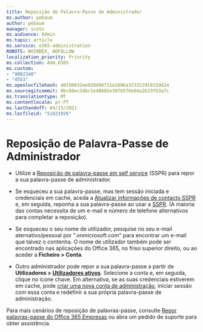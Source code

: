 ```yaml
---
title: Reposição de Palavra-Passe de Administrador
ms.author: pebaum
author: pebaum
manager: scotv
ms.audience: Admin
ms.topic: article
ms.service: o365-administration
ROBOTS: NOINDEX, NOFOLLOW
localization_priority: Priority
ms.collection: Adm_O365
ms.custom:
- "9002340"
- "4553"
ms.openlocfilehash: 40199032ee920496f21e1606a32332291815dd24
ms.sourcegitcommit: 8bc60ec34bc1e40685e3976576e04a2623f63a7c
ms.translationtype: MT
ms.contentlocale: pt-PT
ms.lasthandoff: 04/15/2021
ms.locfileid: "51821926"
---
```

# <a name="admin-password-reset"></a>Reposição de Palavra-Passe de Administrador

- Utilize a [Reposição de palavra-passe em self service](https://passwordreset.microsoftonline.com/) (SSPR) para repor a sua palavra-passe de administrador.

- Se esqueceu a sua palavra-passe, mas tem sessão iniciada e credenciais em cache, aceda a [Atualizar informações de contacto SSPR](https://go.microsoft.com/fwlink/?linkid=849451) e, em seguida, reponha a sua palavra-passe ao usar a [SSPR](https://passwordreset.microsoftonline.com/).  (A maioria das contas necessita de um e-mail e número de telefone alternativos para completar a reposição).

- Se esqueceu o seu nome de utilizador, pesquise no seu e-mail aternativo/pessoal por ".onmicrosoft.com" para encontrar um e-mail que talvez o contenha.  O nome de utilizador também pode ser encontrado nas aplicações do Office 365, no friso superior direito, ou ao aceder a **Ficheiro > Conta**.

- Outro administrador pode repor a sua palavra-passe a partir de **Utilizadores > [Utilizadores ativos](https://portal.office.com/adminportal/home#/users)**. Selecione a conta e, em seguida, clique no ícone chave.  Em alternativa, se as suas credenciais estiverem em cache, pode [criar uma nova conta de administração](https://portal.office.com/adminportal/home#/users), iniciar sessão com essa conta e redefinir a sua própria palavra-passe de administração.

Para mais cenários de reposição de palavras-passe, consulte [Repor palavras-passe do Office 365 Empresas](https://docs.microsoft.com/microsoft-365/admin/add-users/reset-passwords) ou abra um pedido de suporte para obter assistência.
